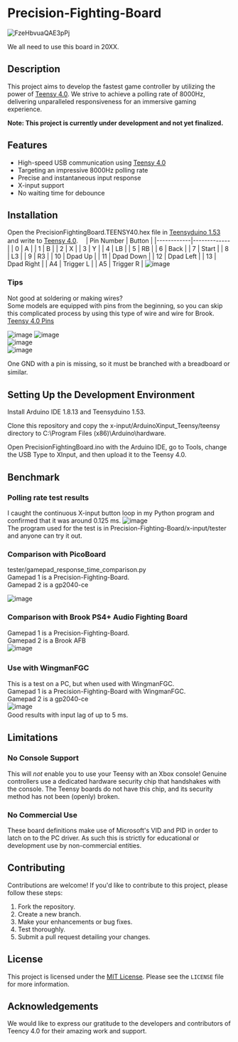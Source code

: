 # Precision-Fighting-Board
![FzeHbvuaQAE3pPj](https://github.com/ioridev/Precision-Fighting-Board/assets/41247249/afc0e35b-ca20-4fe8-9133-83550cd0358d)

We all need to use this board in 20XX.
## Description

This project aims to develop the fastest game controller by utilizing the power of [Teensy 4.0](https://www.pjrc.com/store/teensy40.html). We strive to achieve a polling rate of 8000Hz, delivering unparalleled responsiveness for an immersive gaming experience.

**Note: This project is currently under development and not yet finalized.**  

## Features

- High-speed USB communication using [Teensy 4.0](https://www.pjrc.com/store/teensy40.html)
- Targeting an impressive 8000Hz polling rate
- Precise and instantaneous input response
- X-input support
- No waiting time for debounce

## Installation
Open the PrecisionFightingBoard.TEENSY40.hex file in [Teensyduino 1.53](https://www.pjrc.com/teensy/td_158/TeensyduinoInstall.exe) and write to [Teensy 4.0](https://www.pjrc.com/store/teensy40.html).　
| Pin Number | Button      |
|------------|-------------|
| 0          | A           |
| 1          | B           |
| 2          | X           |
| 3          | Y           |
| 4          | LB          |
| 5          | RB          |
| 6          | Back        |
| 7          | Start       |
| 8          | L3          |
| 9          | R3          |
| 10         | Dpad Up     |
| 11         | Dpad Down   |
| 12         | Dpad Left   |
| 13         | Dpad Right  |
| A4         | Trigger L   |
| A5         | Trigger R   |
![image](https://github.com/ioridev/Precision-Fighting-Board/assets/41247249/2e11a9c7-5acc-4e2c-a961-7881e0bbd49f)

### Tips
Not good at soldering or making wires?  
Some models are equipped with pins from the beginning, so you can skip this complicated process by using this type of wire and wire for Brook.  
[Teensy 4.0 Pins](https://www.pjrc.com/store/teensy40_pins.html)

  ![image](https://github.com/ioridev/Precision-Fighting-Board/assets/41247249/300528dc-192d-47a2-9785-b4b2bf61961f)
![image](https://github.com/ioridev/Precision-Fighting-Board/assets/41247249/1cecc320-f41a-4cfc-9cd0-ea19618abd21)  
![image](https://github.com/ioridev/Precision-Fighting-Board/assets/41247249/c7bb9a22-68c5-4f2f-b32c-5b399d36c1a6)  
![image](https://github.com/ioridev/Precision-Fighting-Board/assets/41247249/05e4e47d-face-4540-9af4-2c46e392f367)

One GND with a pin is missing, so it must be branched with a breadboard or similar.　

## Setting Up the Development Environment
Install Arduino IDE 1.8.13 and Teensyduino 1.53.

Clone this repository and copy the x-input/ArduinoXinput_Teensy/teensy directory to C:\Program Files (x86)\Arduino\hardware.

Open PrecisionFightingBoard.ino with the Arduino IDE, go to Tools, change the USB Type to XInput, and then upload it to the Teensy 4.0.


## Benchmark
### Polling rate test results 
I caught the continuous X-input button loop in my Python program and confirmed that it was around 0.125 ms.
![image](https://github.com/ioridev/Precision-Fighting-Board/assets/41247249/70222125-6ffb-46e5-9fc4-e5550e8782d6)  
The program used for the test is in Precision-Fighting-Board/x-input/tester and anyone can try it out.

### Comparison with PicoBoard
tester/gamepad_response_time_comparison.py  
Gamepad 1 is a Precision-Fighting-Board.  
Gamepad 2 is a gp2040-ce  

![image](https://github.com/ioridev/Precision-Fighting-Board/assets/41247249/ea221707-1144-472a-874f-9012942adb8c)  

### Comparison with Brook PS4+ Audio Fighting Board
Gamepad 1 is a Precision-Fighting-Board.  
Gamepad 2 is a Brook AFB  
![image](https://github.com/ioridev/Precision-Fighting-Board/assets/41247249/0a874cdd-4767-493d-a540-549eb6db1171)


### Use with WingmanFGC　
This is a test on a PC, but when used with WingmanFGC.  
Gamepad 1 is a Precision-Fighting-Board with WingmanFGC.  
Gamepad 2 is a gp2040-ce  
![image](https://github.com/ioridev/Precision-Fighting-Board/assets/41247249/9faed4c7-3016-4b31-b0da-01b3768ef684)  
Good results with input lag of up to 5 ms.　　　
## Limitations

### No Console Support

This will *not* enable you to use your Teensy with an Xbox console! Genuine controllers use a dedicated hardware security chip that handshakes with the console. The Teensy boards do not have this chip, and its security method has not been (openly) broken.

### No Commercial Use

These board definitions make use of Microsoft's VID and PID in order to latch on to the PC driver. As such this is strictly for educational or development use by non-commercial entities.


## Contributing

Contributions are welcome! If you'd like to contribute to this project, please follow these steps:

1. Fork the repository.
2. Create a new branch.
3. Make your enhancements or bug fixes.
4. Test thoroughly.
5. Submit a pull request detailing your changes.

## License

This project is licensed under the [MIT License](https://opensource.org/licenses/MIT). Please see the `LICENSE` file for more information.

## Acknowledgements

We would like to express our gratitude to the developers and contributors of Teency 4.0 for their amazing work and support.

